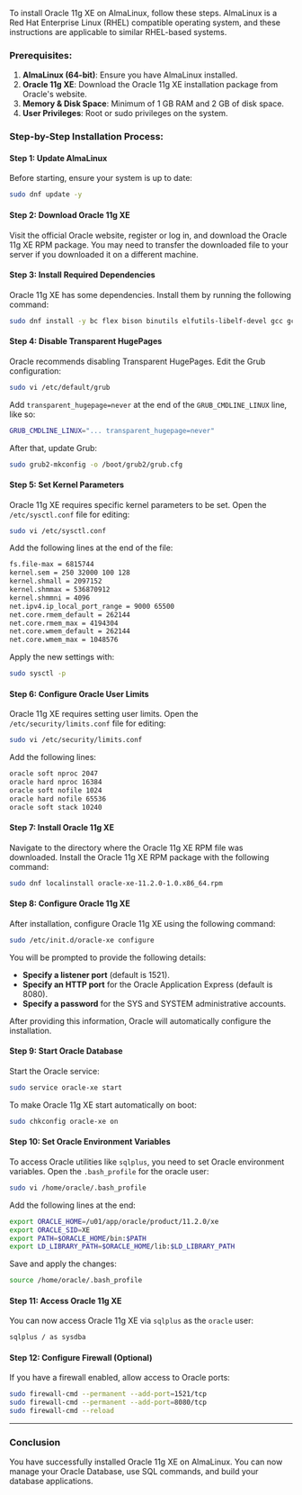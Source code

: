 To install Oracle 11g XE on AlmaLinux, follow these steps. AlmaLinux is a Red Hat Enterprise Linux (RHEL) compatible operating system, and these instructions are applicable to similar RHEL-based systems.

### Prerequisites:
1. **AlmaLinux (64-bit)**: Ensure you have AlmaLinux installed.
2. **Oracle 11g XE**: Download the Oracle 11g XE installation package from Oracle's website.
3. **Memory & Disk Space**: Minimum of 1 GB RAM and 2 GB of disk space.
4. **User Privileges**: Root or sudo privileges on the system.

### Step-by-Step Installation Process:

#### Step 1: Update AlmaLinux

Before starting, ensure your system is up to date:
```bash
sudo dnf update -y
```

#### Step 2: Download Oracle 11g XE

Visit the official Oracle website, register or log in, and download the Oracle 11g XE RPM package. You may need to transfer the downloaded file to your server if you downloaded it on a different machine.

#### Step 3: Install Required Dependencies

Oracle 11g XE has some dependencies. Install them by running the following command:
```bash
sudo dnf install -y bc flex bison binutils elfutils-libelf-devel gcc gcc-c++ glibc glibc-devel glibc-headers libaio libaio-devel libgcc libstdc++ libstdc++-devel make sysstat unixODBC unixODBC-devel pcre-devel
```

#### Step 4: Disable Transparent HugePages

Oracle recommends disabling Transparent HugePages. Edit the Grub configuration:
```bash
sudo vi /etc/default/grub
```
Add `transparent_hugepage=never` at the end of the `GRUB_CMDLINE_LINUX` line, like so:
```bash
GRUB_CMDLINE_LINUX="... transparent_hugepage=never"
```
After that, update Grub:
```bash
sudo grub2-mkconfig -o /boot/grub2/grub.cfg
```

#### Step 5: Set Kernel Parameters

Oracle 11g XE requires specific kernel parameters to be set. Open the `/etc/sysctl.conf` file for editing:
```bash
sudo vi /etc/sysctl.conf
```
Add the following lines at the end of the file:
```bash
fs.file-max = 6815744
kernel.sem = 250 32000 100 128
kernel.shmall = 2097152
kernel.shmmax = 536870912
kernel.shmmni = 4096
net.ipv4.ip_local_port_range = 9000 65500
net.core.rmem_default = 262144
net.core.rmem_max = 4194304
net.core.wmem_default = 262144
net.core.wmem_max = 1048576
```
Apply the new settings with:
```bash
sudo sysctl -p
```

#### Step 6: Configure Oracle User Limits

Oracle 11g XE requires setting user limits. Open the `/etc/security/limits.conf` file for editing:
```bash
sudo vi /etc/security/limits.conf
```
Add the following lines:
```bash
oracle soft nproc 2047
oracle hard nproc 16384
oracle soft nofile 1024
oracle hard nofile 65536
oracle soft stack 10240
```

#### Step 7: Install Oracle 11g XE

Navigate to the directory where the Oracle 11g XE RPM file was downloaded. Install the Oracle 11g XE RPM package with the following command:
```bash
sudo dnf localinstall oracle-xe-11.2.0-1.0.x86_64.rpm
```

#### Step 8: Configure Oracle 11g XE

After installation, configure Oracle 11g XE using the following command:
```bash
sudo /etc/init.d/oracle-xe configure
```

You will be prompted to provide the following details:
- **Specify a listener port** (default is 1521).
- **Specify an HTTP port** for the Oracle Application Express (default is 8080).
- **Specify a password** for the SYS and SYSTEM administrative accounts.

After providing this information, Oracle will automatically configure the installation.

#### Step 9: Start Oracle Database

Start the Oracle service:
```bash
sudo service oracle-xe start
```

To make Oracle 11g XE start automatically on boot:
```bash
sudo chkconfig oracle-xe on
```

#### Step 10: Set Oracle Environment Variables

To access Oracle utilities like `sqlplus`, you need to set Oracle environment variables. Open the `.bash_profile` for the oracle user:
```bash
sudo vi /home/oracle/.bash_profile
```
Add the following lines at the end:
```bash
export ORACLE_HOME=/u01/app/oracle/product/11.2.0/xe
export ORACLE_SID=XE
export PATH=$ORACLE_HOME/bin:$PATH
export LD_LIBRARY_PATH=$ORACLE_HOME/lib:$LD_LIBRARY_PATH
```
Save and apply the changes:
```bash
source /home/oracle/.bash_profile
```

#### Step 11: Access Oracle 11g XE

You can now access Oracle 11g XE via `sqlplus` as the `oracle` user:
```bash
sqlplus / as sysdba
```

#### Step 12: Configure Firewall (Optional)

If you have a firewall enabled, allow access to Oracle ports:
```bash
sudo firewall-cmd --permanent --add-port=1521/tcp
sudo firewall-cmd --permanent --add-port=8080/tcp
sudo firewall-cmd --reload
```

---

### Conclusion

You have successfully installed Oracle 11g XE on AlmaLinux. You can now manage your Oracle Database, use SQL commands, and build your database applications.